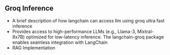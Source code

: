 ## Groq Inference

- A brief description of how langchain can access llm using groq ultra fast inference
- Provides access to high-performance LLMs (e.g., Llama-3, Mixtral-8x7B) optimized for low-latency inference. The langchain-groq package enables seamless integration with LangChain
- RAG Implementation 

